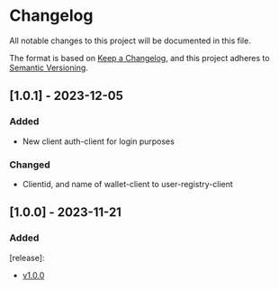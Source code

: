 # Changelog
All notable changes to this project will be documented in this file.

The format is based on [Keep a Changelog](https://keepachangelog.com/en/1.0.0/),
and this project adheres to [Semantic Versioning](https://semver.org/spec/v2.0.0.html).

## [1.0.1] - 2023-12-05
### Added

- New client auth-client for login purposes

### Changed

- Clientid, and name of wallet-client to user-registry-client

## [1.0.0] - 2023-11-21
### Added


[release]: 
- [v1.0.0]()

